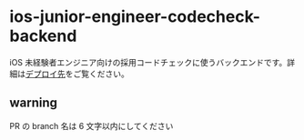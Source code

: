# ios-junior-engineer-codecheck-backend

iOS 未経験者エンジニア向けの採用コードチェックに使うバックエンドです。詳細は[デプロイ先][service]をご覧ください。

## warning

PR の branch 名は 6 文字以内にしてください

[service]: https://ios-junior-engineer-codecheck.yumemi.jp
